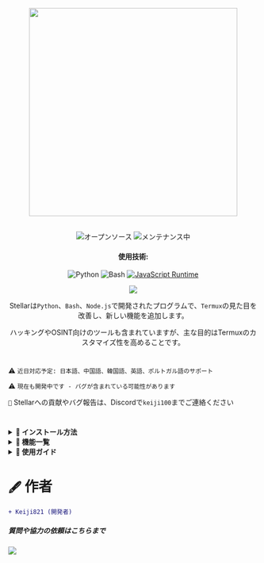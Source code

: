 <p align="center"> <kbd> <img src="https://i.pinimg.com/originals/02/87/d3/0287d3ba8b3330fca99f69e2001d3168.gif?semt=ais_hybrid&w=740" width="420"> </kbd><br><br>

<div align="center">

![オープンソース](https://img.shields.io/badge/オープンソース-3DA639?style=for-the-badge&logo=open-source-initiative&logoColor=white) ![メンテナンス中](https://img.shields.io/badge/メンテナンス中(はい)-2ea44f?style=for-the-badge)

<h4>使用技術:</h4>

![Python](https://img.shields.io/badge/Python-3776AB?style=for-the-badge&logo=python&logoColor=white)
![Bash](https://img.shields.io/badge/Shell_Script-121011?style=for-the-badge&logo=gnu-bash&logoColor=white)
[![JavaScript Runtime](https://img.shields.io/badge/JavaScript_Runtime-Node.js-yellow?style=for-the-badge&logo=javascript&logoColor=white&color=f7df1e&labelColor=000000)](https://nodejs.org/)

</div>

<div align="center">
    <img src="https://img.shields.io/badge/Stellar-6C00FF?style=for-the-badge&logo=stellar&logoColor=white&labelColor=121212"><br>
    <strong></strong>
</div>

<div align="center">

Stellarは`Python`、`Bash`、`Node.js`で開発されたプログラムで、`Termux`の見た目を改善し、新しい機能を追加します。

ハッキングやOSINT向けのツールも含まれていますが、主な目的はTermuxのカスタマイズ性を高めることです。

</div>

#

⚠️ `近日対応予定: 日本語、中国語、韓国語、英語、ポルトガル語のサポート`

⚠️ `現在も開発中です - バグが含まれている可能性があります`

`📌` Stellarへの貢献やバグ報告は、Discordで`keiji100`までご連絡ください

#

<details>
<summary><b>🔖 インストール方法</b></summary>

##### Stellarをインストールする手順:

```shell script
git clone https://github.com/Keiji821/Stellar
```

```shell script
cd Stellar
```

```shell script
bash install.sh
```

##### `bash install.sh`を実行すると自動的にインストールされます（安定したインターネット接続が必要です）。インストール後、Termuxセッションが再起動します。TORを正しく機能させるため、Termuxを完全に閉じてから再度開くことを推奨します。

</details>

<details>
<summary><b>📑 機能一覧</b></summary>

##### Stellar OSはOSINTやハッキング向けのコマンドを提供します（全てオプション）。主な目的はTermuxのカスタマイズです。

#### `🔧` システム
| コマンド       | 説明 |  
|--------------|-------------|  
| `reload`     | システムバナーを再読み込み |  
| `ui`         | バナーの見た目と色をカスタマイズ |  
| `uninstall`  | Stellarを完全にアンインストール |  
| `update`     | GitHubからStellarを更新 |  
| `bash`       | ターミナルセッションを再起動 |  
| `history -c` | コマンド履歴を消去 |  
| `reset`      | ターミナルを初期状態にリセット |  
| `my`         | Stellarプロフィールを表示 |  
| `userconf`   | Stellarプロフィールを設定 |  

#### `🛠️` ユーティリティ
| コマンド         | 説明 |  
|----------------|-------------|  
| `ia`           | 無料AI APIサービス |  
| `ia-image`     | AI画像生成ツール |  
| `translator`   | リアルタイム翻訳 |  
| `myip`         | 公開IPを表示 |  
| `passwordgen`  | 安全なパスワード生成 |  
| `encrypt-file` | ファイル暗号化ツール |  

#### `📡` OSINT (情報収集)  
| コマンド         | 説明 |  
|----------------|-------------|  
| `ipinfo`       | IPアドレス情報の取得 |  
| `urlinfo`      | URL分析ツール |  
| `userfinder`   | 複数プラットフォームでのユーザー検索 |  
| `phoneinfo`    | 電話番号検索 |  
| `metadatainfo` | ファイルメタデータ抽出 |  
| `emailsearch`  | メール検索ツール |  

#### `📱` Discord
| コマンド                | 説明 |  
|-----------------------|-------------|  
| `userinfo`            | ユーザー情報取得(ID使用) |  
| `serverinfo`          | サーバー情報取得(ID使用) |  
| `searchinvites`       | Discord招待リンク検索 |  
| `inviteinfo`          | 招待リンク分析 |  
| `role-mapper`         | サーバーロールマッピング(サーバーID必要) |  
| `mutual-servers`      | ユーザー間の共通サーバー確認 |  
| `webhook-mass-spam`   | Webhookスパムツール |  
| `mass-delete-channels`| チャンネル一括削除(所有サーバーのみ) |  

#### `📸` Instagram OSINT 
| コマンド        | 説明 |  
|---------------|-------------|  
| `profileinfo` | Instagramプロフィールメタデータ抽出 |  

#### `🛡️` ペネトレーションテスト 
| コマンド    | 説明 |  
|-----------|-------------|  
| `ddos`    | DDoS攻撃ツール(IP+ポート) |  
| `tunnel`  | 訪問者のIPを取得する画像をホスト |  

##### StellarはバックグラウンドでTORを実行し、匿名性を保護します。

</details>

<details>
<summary><b>📄 使用ガイド</b></summary>

##### 使い方は簡単です。インストール後、通常通りTermuxを使用できます。`ui`コマンドで以下をカスタマイズ可能:
- ASCIIアートの表示
- カラースキーム
- 背景色（ライト/ダークテーマ含む）

##### `ui`コマンドではTermuxのテーマ全体をカスタマイズでき、ダークからライト/ブルー背景などに変更できます。

</details>

#

# `🖋️` 作者

```diff
+ Keiji821 (開発者)
```

##### 質問や協力の依頼はこちらまで

<p align="left">
  <a href="https://discord.com/users/983476283491110932">
<img src="https://img.shields.io/badge/Discord-Keiji-%235865F2?style=for-the-badge&logo=discord&logoColor=white">
  </a>
</p>